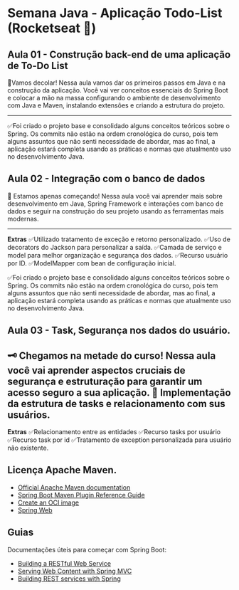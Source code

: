 # Semana Java - Aplicação Todo-List (Rocketseat 🚀)

## Aula 01 - Construção back-end de uma aplicação de To-Do List 
🚨Vamos decolar! Nessa aula vamos dar os primeiros passos em Java e na construção da aplicação. Você vai ver conceitos essenciais do Spring Boot e colocar a mão na massa configurando o ambiente de desenvolvimento com Java e Maven, instalando extensões e criando a estrutura do projeto.

-----------

✅Foi criado o projeto base e consolidado alguns conceitos teóricos sobre o Spring. Os commits não estão na ordem cronológica do curso, pois tem alguns assuntos que não senti necessidade de abordar, mas ao final, a aplicação estará completa usando as práticas e normas que atualmente uso no desenvolvimento Java.

## Aula 02 - Integração com o banco de dados
💾 Estamos apenas começando! Nessa aula você vai aprender mais sobre desenvolvimento em Java, Spring Framework e interações com banco de dados e seguir na construção do seu projeto usando as ferramentas mais modernas.

-----------

**Extras**
✅Utilizado tratamento de exceção e retorno personalizado.
✅Uso de decorators do Jackson para personalizar a saída.
✅Camada de serviço e model para melhor organização e segurança dos dados.
✅Recurso usuário por ID.
✅ModelMapper com bean de configuração inicial.


✅Foi criado o projeto base e consolidado alguns conceitos teóricos sobre o Spring. Os commits não estão na ordem cronológica do curso, pois tem alguns assuntos que não senti necessidade de abordar, mas ao final, a aplicação estará completa usando as práticas e normas que atualmente uso no desenvolvimento Java.

## Aula 03 - Task, Segurança nos dados do usuário.
🗝️ Chegamos na metade do curso! Nessa aula você vai aprender aspectos cruciais de segurança e estruturação para garantir um acesso seguro a sua aplicação.
💾 Implementação da estrutura de tasks e relacionamento com sus usuários.
-----------

**Extras**
✅Relacionamento entre as entidades
✅Recurso tasks por usuário
✅Recurso task por id
✅Tratamento de exception personalizada para usuário não existente.

## Licença Apache Maven.
* [Official Apache Maven documentation](https://maven.apache.org/guides/index.html)
* [Spring Boot Maven Plugin Reference Guide](https://docs.spring.io/spring-boot/docs/3.0.11/maven-plugin/reference/html/)
* [Create an OCI image](https://docs.spring.io/spring-boot/docs/3.0.11/maven-plugin/reference/html/#build-image)
* [Spring Web](https://docs.spring.io/spring-boot/docs/3.0.11/reference/htmlsingle/index.html#web)

## Guias
Documentações úteis para começar com Spring Boot:

* [Building a RESTful Web Service](https://spring.io/guides/gs/rest-service/)
* [Serving Web Content with Spring MVC](https://spring.io/guides/gs/serving-web-content/)
* [Building REST services with Spring](https://spring.io/guides/tutorials/rest/)

